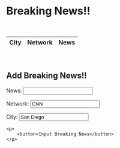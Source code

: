 
<h1>Breaking News!!</h1>
<br/>

<table  style="width:100%" id = "table">
  <thead>
  <tr>
    <th>City</th>
    <th>Network</th>
    <th>News</th>
  </tr>
  </thead>
  <tbody id="result">
    <!-- javascript generated data -->
  </tbody>
</table>

<script>

var requestOptions = {
  method: 'GET',
  redirect: 'follow'
};


//fetch("http://172.23.68.4:8086/api/breakingnews/", requestOptions)
fetch("http://localhost:8086/api/breakingnews/", requestOptions)
  .then(response => response.json())
  .then(r => {
    r.forEach(ev => {
      const row = document.createElement("tr")
      const cityData = document.createElement("td")
      cityData.innerHTML = `${ev.city}`
      row.appendChild(cityData)

      const networkData = document.createElement("td")
      networkData.innerHTML = `${ev.network}`
      row.appendChild(networkData)

      const titleData = document.createElement("td")
      titleData.innerHTML = `<a href=${ev.link}> ${ev.title} </a>`
      row.appendChild(titleData)

      document.getElementById("table").appendChild(row)
    })
  })
  .catch(error => console.log('error', error))

function reset() {
  window.location.reload();
}

</script>
		
<br/>
<h2>Add Breaking News!!</h2>

<form action="javascript:create_user()">
    <p><label>
        News:
        <input type="text" name="addnews" id="addnews" required>
    </label></p>
    <p><label>
        Network:
        <input type="text" name="addnetwork" id="addnetwork" value="CNN" required>
    </label></p>
    <p><label>
        City:
        <input type="text" name="addcity" id="addcity" value="San Diego" required>
    </label></p>

    <p>
        <button>Input Breaking News</button>
    </p>
</form>

<script>
 function create_user(){
    const body = {
        title: document.getElementById("addnews").value,
        network: document.getElementById("addnetwork").value,
        city: document.getElementById("addcity").value        
    };

    const requestOptions = {
        method: 'POST',
        body: JSON.stringify(body),
        headers: {
            "content-type": "application/json",
            'Authorization': 'Bearer my-token',
        },
    };

  fetch("http://localhost:8086/api/breakingnews/create", requestOptions)
    .then(response  => {
       if (response.status == 200) {
          const errorMsg = 'POST SUCCESS: ' + response.status;
          console.log(errorMsg);
          reset(); 
          return;
        }
    })
    .catch(error => console.log('error', error))
 }

</script>